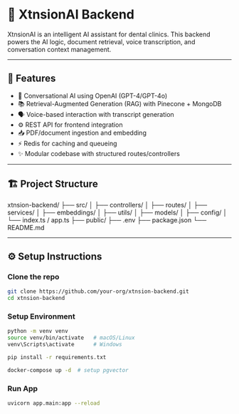 # 🦷 XtnsionAI Backend

XtnsionAI is an intelligent AI assistant for dental clinics. This backend powers the AI logic, document retrieval, voice transcription, and conversation context management.

---

## 🧠 Features

- 💬 Conversational AI using OpenAI (GPT-4/GPT-4o)
- 📚 Retrieval-Augmented Generation (RAG) with Pinecone + MongoDB
- 🗣️ Voice-based interaction with transcript generation
- ⚙️ REST API for frontend integration
- 📥 PDF/document ingestion and embedding
- ⚡ Redis for caching and queueing
- ✨ Modular codebase with structured routes/controllers

---

## 🏗️ Project Structure

xtnsion-backend/
├── src/
│ ├── controllers/
│ ├── routes/
│ ├── services/
│ ├── embeddings/
│ ├── utils/
│ ├── models/
│ ├── config/
│ └── index.ts / app.ts
├── public/
├── .env
├── package.json
└── README.md

---

## ⚙️ Setup Instructions

### Clone the repo

```bash
git clone https://github.com/your-org/xtnsion-backend.git
cd xtnsion-backend

```
### Setup Environment

```bash
python -m venv venv
source venv/bin/activate   # macOS/Linux
venv\Scripts\activate      # Windows

pip install -r requirements.txt

docker-compose up -d  # setup pgvector

```

### Run App
```bash
uvicorn app.main:app --reload  
```